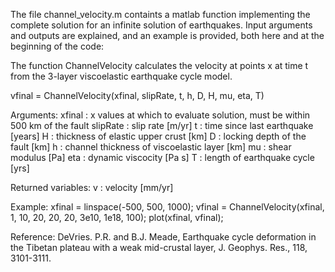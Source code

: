 
The file channel_velocity.m containts a matlab function implementing the complete solution for an infinite solution of earthquakes. Input arguments and outputs are explained, and an example is provided, both here and at the beginning of the code:

The function ChannelVelocity calculates the velocity at points x at time t from the 3-layer viscoelastic earthquake cycle model. 

vfinal = ChannelVelocity(xfinal, slipRate, t, h, D, H, mu, eta, T)

Arguments:
   xfinal      : x values at which to evaluate solution, must be within 500 km of the fault
   slipRate    : slip rate [m/yr]
   t           : time since last earthquake [years]
   H           : thickness of elastic upper crust [km]
   D           : locking depth of the fault [km]
   h           : channel thickness of viscoelastic layer [km]
   mu          : shear modulus [Pa]
   eta         : dynamic viscocity [Pa s]
   T           : length of earthquake cycle [yrs]

 Returned variables:
   v           : velocity [mm/yr]
 
 Example:
 xfinal = linspace(-500, 500, 1000);
 vfinal = ChannelVelocity(xfinal, 1, 10, 20, 20, 20, 3e10, 1e18, 100);
 plot(xfinal, vfinal);


Reference: DeVries. P.R. and B.J. Meade, Earthquake cycle deformation in the Tibetan plateau with a weak mid-crustal layer, J. Geophys. Res., 118, 3101-3111.
